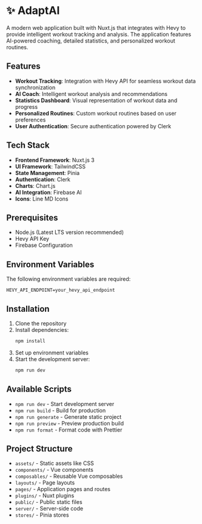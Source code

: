 # ✨ AdaptAI

A modern web application built with Nuxt.js that integrates with Hevy to provide intelligent workout tracking and analysis. The application features AI-powered coaching, detailed statistics, and personalized workout routines.

## Features

- **Workout Tracking**: Integration with Hevy API for seamless workout data synchronization
- **AI Coach**: Intelligent workout analysis and recommendations
- **Statistics Dashboard**: Visual representation of workout data and progress
- **Personalized Routines**: Custom workout routines based on user preferences
- **User Authentication**: Secure authentication powered by Clerk

## Tech Stack

- **Frontend Framework**: Nuxt.js 3
- **UI Framework**: TailwindCSS
- **State Management**: Pinia
- **Authentication**: Clerk
- **Charts**: Chart.js
- **AI Integration**: Firebase AI
- **Icons**: Line MD Icons

## Prerequisites

- Node.js (Latest LTS version recommended)
- Hevy API Key
- Firebase Configuration

## Environment Variables

The following environment variables are required:

```env
HEVY_API_ENDPOINT=your_hevy_api_endpoint
```

## Installation

1. Clone the repository
2. Install dependencies:
   ```bash
   npm install
   ```
3. Set up environment variables
4. Start the development server:
   ```bash
   npm run dev
   ```

## Available Scripts

- `npm run dev` - Start development server
- `npm run build` - Build for production
- `npm run generate` - Generate static project
- `npm run preview` - Preview production build
- `npm run format` - Format code with Prettier

## Project Structure

- `assets/` - Static assets like CSS
- `components/` - Vue components
- `composables/` - Reusable Vue composables
- `layouts/` - Page layouts
- `pages/` - Application pages and routes
- `plugins/` - Nuxt plugins
- `public/` - Public static files
- `server/` - Server-side code
- `stores/` - Pinia stores 